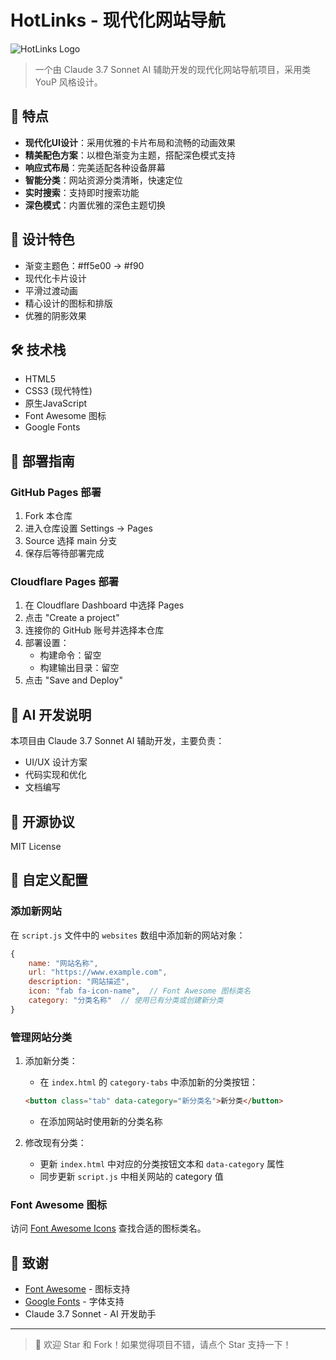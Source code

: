 # HotLinks - 现代化网站导航

![HotLinks Logo](https://i.imgur.com/XXXXX.png)

> 一个由 Claude 3.7 Sonnet AI 辅助开发的现代化网站导航项目，采用类 YouP 风格设计。

## 🌟 特点

- **现代化UI设计**：采用优雅的卡片布局和流畅的动画效果
- **精美配色方案**：以橙色渐变为主题，搭配深色模式支持
- **响应式布局**：完美适配各种设备屏幕
- **智能分类**：网站资源分类清晰，快速定位
- **实时搜索**：支持即时搜索功能
- **深色模式**：内置优雅的深色主题切换

## 🎨 设计特色

- 渐变主题色：#ff5e00 → #f90
- 现代化卡片设计
- 平滑过渡动画
- 精心设计的图标和排版
- 优雅的阴影效果

## 🛠️ 技术栈

- HTML5
- CSS3 (现代特性)
- 原生JavaScript
- Font Awesome 图标
- Google Fonts

## 🚀 部署指南

### GitHub Pages 部署

1. Fork 本仓库
2. 进入仓库设置 Settings → Pages
3. Source 选择 main 分支
4. 保存后等待部署完成

### Cloudflare Pages 部署

1. 在 Cloudflare Dashboard 中选择 Pages
2. 点击 "Create a project"
3. 连接你的 GitHub 账号并选择本仓库
4. 部署设置：
   - 构建命令：留空
   - 构建输出目录：留空
5. 点击 "Save and Deploy"

## 🤖 AI 开发说明

本项目由 Claude 3.7 Sonnet AI 辅助开发，主要负责：

- UI/UX 设计方案
- 代码实现和优化
- 文档编写

## 📝 开源协议

MIT License

## 📝 自定义配置

### 添加新网站

在 `script.js` 文件中的 `websites` 数组中添加新的网站对象：

```javascript
{
    name: "网站名称",
    url: "https://www.example.com",
    description: "网站描述",
    icon: "fab fa-icon-name",  // Font Awesome 图标类名
    category: "分类名称"  // 使用已有分类或创建新分类
}
```

### 管理网站分类

1. 添加新分类：
   - 在 `index.html` 的 `category-tabs` 中添加新的分类按钮：
   ```html
   <button class="tab" data-category="新分类名">新分类</button>
   ```
   - 在添加网站时使用新的分类名称

2. 修改现有分类：
   - 更新 `index.html` 中对应的分类按钮文本和 `data-category` 属性
   - 同步更新 `script.js` 中相关网站的 category 值

### Font Awesome 图标

访问 [Font Awesome Icons](https://fontawesome.com/icons) 查找合适的图标类名。

## 🙏 致谢

- [Font Awesome](https://fontawesome.com) - 图标支持
- [Google Fonts](https://fonts.google.com) - 字体支持
- Claude 3.7 Sonnet - AI 开发助手

---

> 🎉 欢迎 Star 和 Fork！如果觉得项目不错，请点个 Star 支持一下！